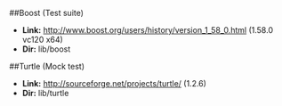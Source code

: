 ##Boost (Test suite)
- **Link:** http://www.boost.org/users/history/version_1_58_0.html (1.58.0 vc120 x64)
- **Dir:** lib/boost

##Turtle (Mock test)
- **Link:** http://sourceforge.net/projects/turtle/ (1.2.6)
- **Dir:** lib/turtle